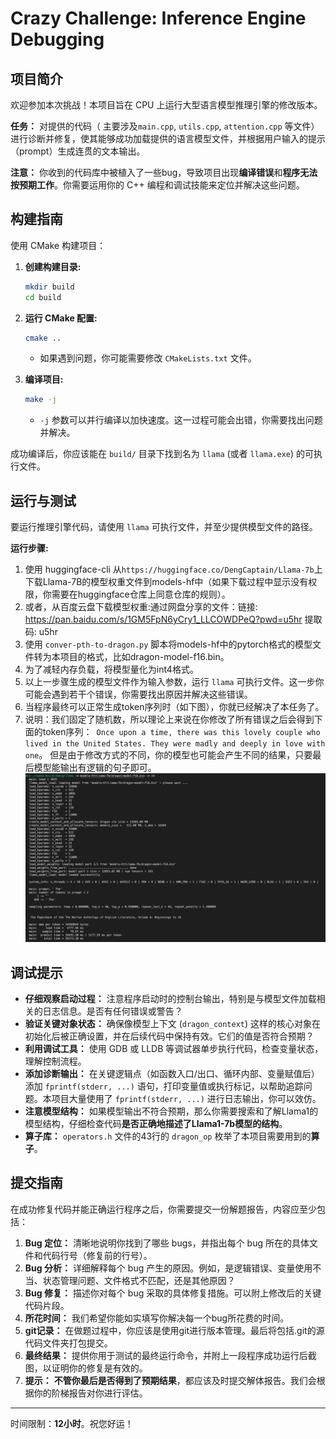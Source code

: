 # Crazy Challenge: Inference Engine Debugging

## 项目简介

欢迎参加本次挑战！本项目旨在 CPU 上运行大型语言模型推理引擎的修改版本。

**任务：** 对提供的代码（ 主要涉及`main.cpp`, `utils.cpp`, `attention.cpp` 等文件）进行诊断并修复，使其能够成功加载提供的语言模型文件，并根据用户输入的提示（prompt）生成连贯的文本输出。

**注意：** 你收到的代码库中被植入了一些bug，导致项目出现**编译错误**和**程序无法按预期工作**。你需要运用你的 C++ 编程和调试技能来定位并解决这些问题。

## 构建指南

使用 CMake 构建项目：

1.  **创建构建目录:**
    ```bash
    mkdir build
    cd build
    ```

2.  **运行 CMake 配置:**
    ```bash
    cmake ..
    ```
    * 如果遇到问题，你可能需要修改 `CMakeLists.txt` 文件。 

3.  **编译项目:**
    ```bash
    make -j
    ```
    * `-j` 参数可以并行编译以加快速度。这一过程可能会出错，你需要找出问题并解决。

成功编译后，你应该能在 `build/` 目录下找到名为 `llama` (或者 `llama.exe`) 的可执行文件。

## 运行与测试

要运行推理引擎代码，请使用 `llama` 可执行文件，并至少提供模型文件的路径。

**运行步骤:**

1. 使用 huggingface-cli 从`https://huggingface.co/DengCaptain/Llama-7b`上下载Llama-7B的模型权重文件到models-hf中（如果下载过程中显示没有权限，你需要在huggingface仓库上同意仓库的规则）。
2. 或者，从百度云盘下载模型权重:通过网盘分享的文件：链接: https://pan.baidu.com/s/1GM5FpN6yCry1_LLCOWDPeQ?pwd=u5hr 提取码: u5hr
3. 使用 `conver-pth-to-dragon.py` 脚本将models-hf中的pytorch格式的模型文件转为本项目的格式，比如dragon-model-f16.bin。
4. 为了减轻内存负载，将模型量化为int4格式。
5. 以上一步骤生成的模型文件作为输入参数，运行 `llama` 可执行文件。这一步你可能会遇到若干个错误，你需要找出原因并解决这些错误。
6. 当程序最终可以正常生成token序列时（如下图），你就已经解决了本任务了。
7. 说明：我们固定了随机数，所以理论上来说在你修改了所有错误之后会得到下面的token序列：` Once upon a time, there was this lovely couple who lived in the United States. They were madly and deeply in love with one`。
但是由于修改方式的不同，你的模型也可能会产生不同的结果，只要最后模型能输出有逻辑的句子即可。
![最后运行结果展示](figs/result.png)

## 调试提示

*   **仔细观察启动过程：** 注意程序启动时的控制台输出，特别是与模型文件加载相关的日志信息。是否有任何错误或警告？
*   **验证关键对象状态：** 确保像模型上下文 (`dragon_context`) 这样的核心对象在初始化后被正确设置，并在后续代码中保持有效。它们的值是否符合预期？
*   **利用调试工具：** 使用 GDB 或 LLDB 等调试器单步执行代码，检查变量状态，理解控制流程。
*   **添加诊断输出：** 在关键逻辑点（如函数入口/出口、循环内部、变量赋值后）添加 `fprintf(stderr, ...)` 语句，打印变量值或执行标记，以帮助追踪问题。本项目大量使用了 `fprintf(stderr, ...)` 进行日志输出，你可以效仿。
*   **注意模型结构：** 如果模型输出不符合预期，那么你需要搜索和了解Llama1的模型结构，仔细检查代码**是否正确地描述了Llama1-7b模型的结构**。
*   **算子库：** `operators.h` 文件的43行的 `dragon_op` 枚举了本项目需要用到的**算子**。
## 提交指南

在成功修复代码并能正确运行程序之后，你需要提交一份解题报告，内容应至少包括：

1. **Bug 定位：** 清晰地说明你找到了哪些 bugs，并指出每个 bug 所在的具体文件和代码行号（修复前的行号）。
2. **Bug 分析：** 详细解释每个 bug 产生的原因。例如，是逻辑错误、变量使用不当、状态管理问题、文件格式不匹配，还是其他原因？
3. **Bug 修复：** 描述你对每个 bug 采取的具体修复措施。可以附上修改后的关键代码片段。
4. **所花时间：** 我们希望你能如实填写你解决每一个bug所花费的时间。
5. **git记录：** 在做题过程中，你应该是使用git进行版本管理。最后将包括.git的源代码文件夹打包提交。
6. **最终结果：** 提供你用于测试的最终运行命令，并附上一段程序成功运行后截图，以证明你的修复是有效的。
7. **提示：** **不管你最后是否得到了预期结果**，都应该及时提交解体报告。我们会根据你的阶梯报告对你进行评估。

---

时间限制：**12小时**。祝您好运！
